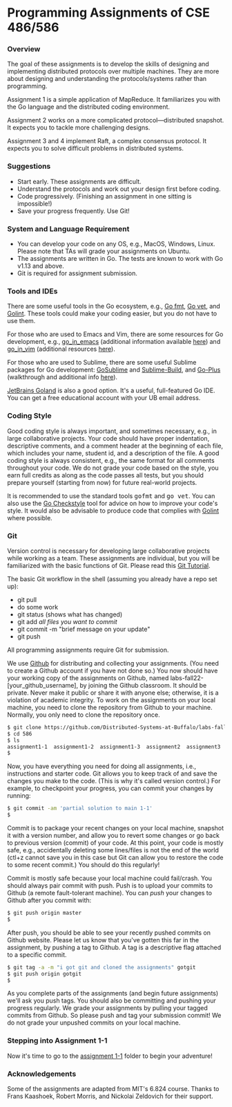 # Programming Assignments of CSE 486/586

### Overview

The goal of these assignments is to develop the skills of designing and implementing distributed protocols over multiple machines. 
They are more about designing and understanding the protocols/systems rather than programming.

Assignment 1 is a simple application of MapReduce. It familiarizes you with the Go language and the distributed coding environment. 

Assignment 2 works on a more complicated protocol—distributed snapshot. It expects you to tackle more challenging designs. 

Assignment 3 and 4 implement Raft, a complex consensus protocol. It expects you to solve difficult problems in distributed systems.

### Suggestions

* Start early. These assignments are difficult. 
* Understand the protocols and work out your design first before coding.
* Code progressively. (Finishing an assignment in one sitting is impossible!)
* Save your progress frequently. Use Git!


### System and Language Requirement

* You can develop your code on any OS, e.g., MacOS, Windows, Linux. Please note that TAs will grade your assignments on Ubuntu. 
* The assignments are written in Go. The tests are known to work with Go v1.13 and above. 
* Git is required for assignment submission.

### Tools and IDEs
<p>
 There are some useful tools in the Go ecosystem, e.g., 
 <a href="https://golang.org/cmd/gofmt/">Go fmt</a>, <a href="https://golang.org/cmd/vet/">Go vet</a>, and <a href="https://github.com/golang/lint">Golint</a>. 
 These tools could make your coding easier, but you do not have to use them. 
</p>

<p>
For those who are used to Emacs and Vim, there are some resources for Go development, e.g., <a href="https://github.com/dominikh/go-mode.el">go_in_emacs</a> (additional information available <a href="http://dominik.honnef.co/posts/2013/03/emacs-go-1/">here</a>) and <a href="https://github.com/fatih/vim-go">go_in_vim</a> (additional resources <a href="http://farazdagi.com/blog/2015/vim-as-golang-ide/">here</a>).
</p>

<p>
For those who are used to Sublime, there are some useful Sublime packages for Go development: <a href="https://github.com/DisposaBoy/GoSublime">GoSublime</a> and <a href="https://github.com/golang/sublime-build">Sublime-Build</a>, and <a href="https://atom.io/packages/go-plus">Go-Plus</a> (walkthrough and additional info <a href="https://rominirani.com/setup-go-development-environment-with-atom-editor-a87a12366fcf#.v49dtbadi">here</a>).
</p>

<p>
<a href="https://www.jetbrains.com/go/">JetBrains Goland</a> is also a good option. It's a useful, full-featured Go IDE. You can get a free educational account with your UB email address. 
</p>

### Coding Style

<p> Good coding style is always important, and sometimes necessary, e.g., in large collaborative projects. 
Your code should have proper indentation, descriptive comments,
and a comment header at the beginning of each file, which includes
your name, student id, and a description of the file. 
A good coding style is always consistent, e.g., the same format for all comments throughout your code. 
We do not grade your code based on the style, you earn full credits as along as the code passes all tests, 
but you should prepare yourself (starting from now) for future real-world projects.
</p>

<p>It is recommended to use the standard tools <tt>gofmt</tt> and <tt>go
vet</tt>. You can also use the <a
href="https://github.com/qiniu/checkstyle">Go Checkstyle</a> tool for
advice on how to improve your code's style. It would also be advisable to
produce code that complies with <a
href="https://github.com/golang/lint">Golint</a> where possible. </p>

### Git

<p> Version control is necessary for developing large collaborative projects while working as a team. 
These assignments are individual, but you will be familiarized with the basic functions of Git. 
Please read this <a href="https://git-scm.com/docs/gittutorial">Git Tutorial</a>.</p>

<p>The basic Git workflow in the shell (assuming you already have a repo set up):</br>
<ul>
<li>git pull</li>
<li>do some work</li>
<li>git status (shows what has changed)</li>
<li>git add <i>all files you want to commit</i></li>
<li>git commit -m "brief message on your update"</li>
<li>git push</li>
</ul>
</p>

<p> All programming assignments require Git for submission.</p> 
<p> We use <a href="https://github.com/">Github</a> for distributing and collecting your assignments. (You need to create a Github account if you have not done so.) 
You now should have your working copy of the assignments on Github, named labs-fall22-[your_github_username], by joining the Github classroom. It should be private. Never make it public or share it with anyone else; otherwise, it is a violation of academic integrity. 
To work on the assignments on your local machine, you need to clone the repository from Github to your machine. 
Normally, you only need to clone the repository once.</p>

```bash
$ git clone https://github.com/Distributed-Systems-at-Buffalo/labs-fall22-[username].git 586
$ cd 586
$ ls
assignment1-1  assignment1-2  assignment1-3  assignment2  assignment3  assignment4  README.md
$ 
```

Now, you have everything you need for doing all assignments, i.e., instructions and starter code. 
Git allows you to keep track of and save the changes you make to the code. (This is why it's called version control.) 
For example, to checkpoint your progress, you can <emph>commit</emph> your changes by running:

```bash
$ git commit -am 'partial solution to main 1-1'
$ 
```
Commit is to package your recent changes on your local machine, snapshot it with a version number, and allow you to revert some changes or go back to 
previous version (commit) of your code. At this point, your code is mostly safe, e.g., accidentally deleting some lines/files is not the end of the world 
(ctl+z cannot save you in this case but Git can allow you to restore the code to some recent commit.) 
You should do this regularly!  

Commit is mostly safe because your local machine could fail/crash. You should always pair commit with push. Push is to upload your commits to Github (a remote fault-tolerant machine). 
You can _push_ your changes to Github after you commit with:

```bash
$ git push origin master
$ 
```

After push, you should be able to see your recently pushed commits on Github website.
Please let us know that you've gotten this far in the assignment, by pushing a tag to Github. A tag is a descriptive flag attached to a specific commit. 

```bash
$ git tag -a -m "i got git and cloned the assignments" gotgit
$ git push origin gotgit
$
```

As you complete parts of the assignments (and begin future assignments) we'll ask you push tags. You should also be committing and pushing your progress regularly.
We grade your assignments by pulling your tagged commits from Github. So please push and tag your submission commit! We do not grade your unpushed commits on your local machine. 

### Stepping into Assignment 1-1

Now it's time to go to the [assignment 1-1](assignment1-1) folder to begin your adventure!

### Acknowledgements
<p>Some of the assignments are adapted from MIT's 6.824 course. Thanks to Frans Kaashoek, Robert Morris, and Nickolai Zeldovich for their support.</p>
